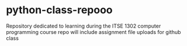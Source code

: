 # python-class-repooo
Repository dedicated to learning during the ITSE 1302 computer programming course repo will include assignment file uploads for github class
